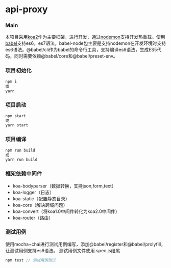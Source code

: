 # api-proxy

### Main
本项目采用[koa2](https://koa.bootcss.com/)作为主要框架，进行开发，通过[nodemon](https://github.com/remy/nodemon#nodemon)支持开发热重载。使用[babel](https://www.babeljs.cn/)支持es6，es7语法。babel-node包主要是支持nodemon在开发环境时支持es6语法。@babel/cli作为babel的命令行工具，支持编译es6语法，生成ES5代码，同时需要依赖@babel/core和@babel/preset-env。

### 项目初始化
```js
npm i 
或
yarn
```

### 项目启动
```js
npm start
或
yarn start
```

### 项目编译
```js
npm run build
或
yarn run build
```

### 框架依赖中间件
- koa-bodyparser（数据转换，支持json,form,text）
- koa-logger（日志）
- koa-static（配置静态目录）
- koa-cors（解决跨域问题）
- koa-convert（将koa1.0中间件转化为koa2.0中间件）
- koa-router（路由）


### 测试用例
使用mocha+chai进行测试用例编写，添加@babel/register和@babel/prolyfill，让测试用例支持es6语法。
测试用例文件使用.spec.js结尾
```js
npm test // 测试用例测试
```
